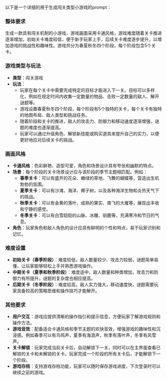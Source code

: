 以下是一个详细的用于生成闯关类型小游戏的prompt：

### 整体要求
生成一款具有闯关机制的小游戏，游戏画面采用卡通风格，游戏难度随着关卡推进逐渐增加，初始关卡难度较低，便于新手玩家上手，后续关卡难度逐步提升，以增加游戏的挑战性和趣味性。游戏共分为春夏秋冬四个阶段，每个阶段包含5个关卡。

### 游戏类型与玩法
- **类型**：闯关游戏
- **玩法**：
    - 玩家在每个关卡中需要完成特定的目标才能进入下一关。目标可以多样化，例如在规定时间内收集一定数量的物品、击败一定数量的敌人、解开谜题等。
    - 游戏设置春夏秋冬四个阶段，每个阶段有5个独特的关卡，每个关卡有独特的地图布局、敌人类型和挑战任务。
    - 随着阶段和关卡的推进，敌人的攻击力、防御力和移动速度逐渐增强，谜题的难度也逐渐提高。
    - 玩家可以通过升级角色、解锁新技能或购买道具来提升自己的实力，以便更好地应对后续关卡的挑战。

### 画面风格
- **卡通风格**：色彩鲜艳、造型可爱，角色和场景设计具有夸张和幽默的特点。
- **场景**：每个阶段的关卡场景设计应与该阶段的季节主题相匹配。例如：
    - **春季关卡**：可以有盛开的花朵、嫩绿的草地、飞舞的蝴蝶等，营造出生机勃勃的氛围。
    - **夏季关卡**：可以有沙滩、海洋、椰子树，以及各种海洋生物和炎热天气下的挑战。
    - **秋季关卡**：可以有金黄的落叶、成熟的果实、南飞的大雁等，展现出丰收和宁静的感觉。
    - **冬季关卡**：可以有白雪皑皑的山脉、冰雕、驯鹿等，充满寒冷和节日的气息。
- **角色**：玩家角色和敌人角色的设计应具有鲜明的个性和特点，易于玩家识别和记忆。

### 难度设置
- **初始关卡（春季阶段）**：难度较低，敌人数量较少、攻击力较弱，谜题简单易懂，让玩家能够轻松上手并熟悉游戏操作。
- **中期关卡（夏季和秋季阶段）**：难度适中，敌人数量和种类增加，攻击力和防御力有所提升，谜题的复杂度也相应提高。
- **后期关卡（冬季阶段）**：难度较高，敌人实力强大，移动速度快，谜题需要玩家具备较高的策略思维和操作技巧才能解开。

### 其他要求
- **用户交互**：游戏应提供清晰的操作指引和提示信息，方便玩家了解游戏规则和操作方法。
- **游戏音效**：配备适合卡通风格和季节主题的欢快音效，增强游戏的趣味性和沉浸感。例如春季可以有鸟鸣声，夏季有海浪声，秋季有落叶声，冬季有风雪声。
- **关卡解锁**：玩家完成当前关卡后，自动解锁下一关，同时可以在主界面查看已解锁的关卡和未解锁的关卡。玩家完成一个阶段的所有关卡后，才能解锁下一个阶段。
- **游戏存档**：支持游戏存档功能，玩家可以随时保存游戏进度，下次登录时可以继续之前的游戏。